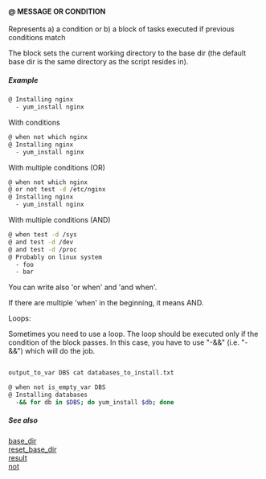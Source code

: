 #### @ MESSAGE OR CONDITION

Represents
 a) a condition or
 b) a block of tasks executed if previous conditions match

The block sets the current working directory to the base dir (the default base dir is the same directory as the script resides in).

##### Example

```bash
@ Installing nginx
  - yum_install nginx
```

With conditions

```bash
@ when not which nginx
@ Installing nginx
  - yum_install nginx
```

With multiple conditions (OR)

```bash
@ when not which nginx
@ or not test -d /etc/nginx
@ Installing nginx
  - yum_install nginx
```

With multiple conditions (AND)

```bash
@ when test -d /sys
@ and test -d /dev
@ and test -d /proc
@ Probably on linux system
  - foo
  - bar
```

You can write also 'or when' and 'and when'.

If there are multiple 'when' in the beginning, it means AND.


Loops:

Sometimes you need to use a loop. The loop should be executed only if the condition of the block passes.
In this case, you have to use "-&&" (i.e. "- &&") which will do the job.

```bash

output_to_var DBS cat databases_to_install.txt

@ when not is_empty_var DBS
@ Installing databases
  -&& for db in $DBS; do yum_install $db; done
```


##### See also

[base_dir](base_dir.md)  
[reset_base_dir](reset_base_dir.md)  
[result](result.md)  
[not](not.md)  
